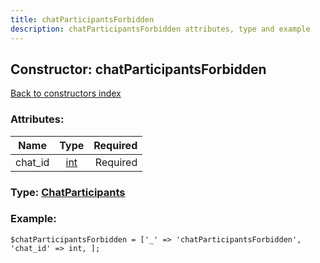 ```yaml
---
title: chatParticipantsForbidden
description: chatParticipantsForbidden attributes, type and example
---
```

## Constructor: chatParticipantsForbidden  
[Back to constructors index](index.md)



### Attributes:

| Name     |    Type       | Required |
|----------|:-------------:|---------:|
|chat\_id|[int](../types/int.md) | Required|



### Type: [ChatParticipants](../types/ChatParticipants.md)


### Example:

```
$chatParticipantsForbidden = ['_' => 'chatParticipantsForbidden', 'chat_id' => int, ];
```  

